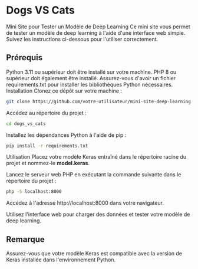 # Dogs VS Cats

Mini Site pour Tester un Modèle de Deep Learning
Ce mini site vous permet de tester un modèle de deep learning à l'aide d'une interface web simple. Suivez les instructions ci-dessous pour l'utiliser correctement.

## Prérequis
Python 3.11 ou supérieur doit être installé sur votre machine.
PHP 8 ou supérieur doit également être installé.
Assurez-vous d'avoir un fichier requirements.txt pour installer les bibliothèques Python nécessaires.
Installation
Clonez ce dépôt sur votre machine :

```bash
git clone https://github.com/votre-utilisateur/mini-site-deep-learning.git
```
Accédez au répertoire du projet :

```bash
cd dogs_vs_cats
```

Installez les dépendances Python à l'aide de pip :

```bash
pip install -r requirements.txt
```
Utilisation
Placez votre modèle Keras entraîné dans le répertoire racine du projet et nommez-le **model.keras**.

Lancez le serveur web PHP en exécutant la commande suivante dans le répertoire du projet :

```bash
php -S localhost:8000
```

Accédez à l'adresse http://localhost:8000 dans votre navigateur.

Utilisez l'interface web pour charger des données et tester votre modèle de deep learning.

## Remarque
Assurez-vous que votre modèle Keras est compatible avec la version de Keras installée dans l'environnement Python.